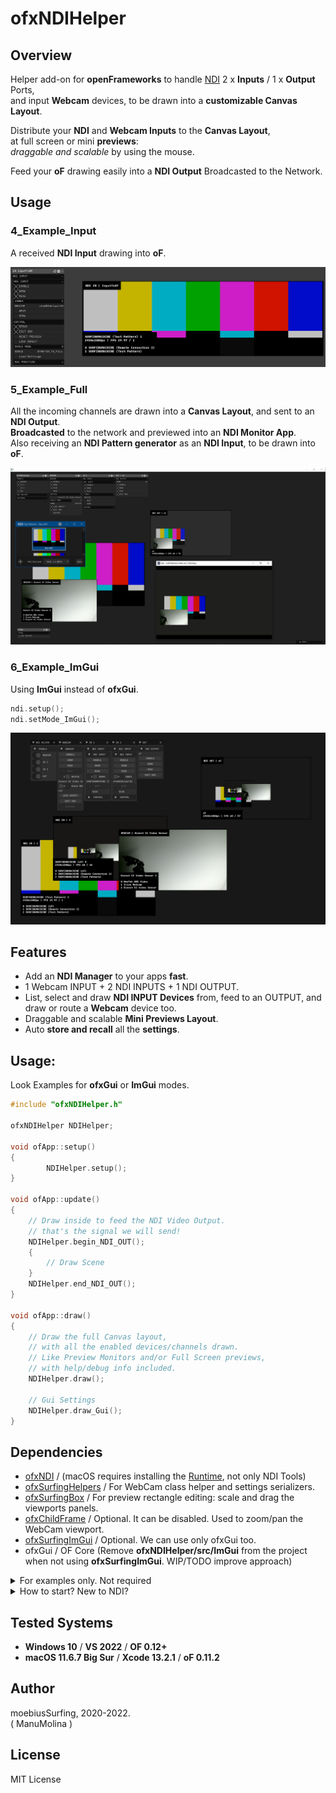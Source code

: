 
# ofxNDIHelper


## Overview

Helper add-on for **openFrameworks** to handle [NDI](https://www.ndi.tv/tools/) 2 x **Inputs** / 1 x **Output** Ports,  
and input **Webcam** devices, to be drawn into a **customizable Canvas Layout**.  

Distribute your **NDI** and **Webcam Inputs** to the **Canvas Layout**,  
at full screen or mini **previews**:  
_draggable and scalable_ by using the mouse.  

Feed your **oF** drawing easily into a **NDI Output** Broadcasted to the Network.

## Usage


### 4_Example_Input

A received **NDI Input** drawing into **oF**.  

![](/1_Examples_ofxGui/4_Example_Input/Capture.PNG)

### 5_Example_Full

All the incoming channels are drawn into a **Canvas Layout**, and sent to an **NDI Output**.  
**Broadcasted** to the network and previewed into an **NDI Monitor App**.  
Also receiving an **NDI Pattern generator** as an **NDI Input**, to be drawn into **oF**. 

![](/1_Examples_ofxGui/5_Example_Full/Capture.PNG)

### 6_Example_ImGui

Using **ImGui** instead of **ofxGui**.
```.cpp  
ndi.setup();
ndi.setMode_ImGui();
```


![](/2_Examples_ImGui/6_Example_ImGui/Capture.PNG)

## Features

- Add an **NDI Manager** to your apps **fast**.
- 1 Webcam INPUT + 2 NDI INPUTS + 1 NDI OUTPUT.
- List, select and draw **NDI INPUT Devices** from, feed to an OUTPUT, and draw or route a **Webcam** device too.
- Draggable and scalable **Mini Previews Layout**.
- Auto **store and recall** all the **settings**.

## Usage:

Look Examples for **ofxGui** or **ImGui** modes.

```.cpp
#include "ofxNDIHelper.h"

ofxNDIHelper NDIHelper;

void ofApp::setup()
{
        NDIHelper.setup();
}

void ofApp::update()
{
	// Draw inside to feed the NDI Video Output.
	// that's the signal we will send!
	NDIHelper.begin_NDI_OUT();
	{
		// Draw Scene
	}
	NDIHelper.end_NDI_OUT();
}

void ofApp::draw()
{
	// Draw the full Canvas layout, 
	// with all the enabled devices/channels drawn.
	// Like Preview Monitors and/or Full Screen previews,
	// with help/debug info included.
	NDIHelper.draw();

	// Gui Settings
	NDIHelper.draw_Gui();
}
```

## Dependencies

- [ofxNDI](https://github.com/leadedge/ofxNDI) / (macOS requires installing the [Runtime](https://ndi.palakis.fr/runtime/), not only NDI Tools)
- [ofxSurfingHelpers](https://github.com/moebiussurfing/ofxSurfingHelpers) / For WebCam class helper and settings serializers.
- [ofxSurfingBox](https://github.com/moebiussurfing/ofxSurfingBox) / For preview rectangle editing: scale and drag the viewports panels.
- [ofxChildFrame](https://github.com/nariakiiwatani/ofxChildFrame) / Optional. It can be disabled. Used to zoom/pan the WebCam viewport.
- [ofxSurfingImGui](https://github.com/moebiussurfing/ofxSurfingImGui) / Optional. We can use only ofxGui too.
- ofxGui / OF Core (Remove **ofxNDIHelper/src/ImGui** from the project when not using **ofxSurfingImGui**. WIP/TODO improve approach)  


<details>
<summary>For examples only. Not required</summary>
<p>

* [ofxWindowApp](https://github.com/moebiussurfing/ofxWindowApp)
* [ofxSceneTEST](https://github.com/moebiussurfing/ofxSceneTEST)

</p>

</details>


<details>

  <summary>How to start? New to NDI?</summary>

  <p>


1. You should install the [NDI Tools](https://www.ndi.tv/tools/). It's a bundle of apps.
2. Run an **NDI Studio Monitor** app to preview what is being sent through the **NDI OUTPUT**.
3. You can run an **NDI Test Pattern** to feed a signal into the **NDI INPUT** of the add-on.
4. Have fun with **sources** toggles on the add-on GUI to explore combinations,
while looking at the **NDI OUT Preview** or the **NDI Studio Monitor** video.
5. NDI works locally or on local or remote networks.
6. **NDI Screen Capture** app does live desktop capture to NDI.
7. **NDI Webcam Input** converts NDI ports to a virtual camera to use on **OBS**/**Zoom**/**Skype**.

  </p>

</details>

## Tested Systems
- **Windows 10** / **VS 2022** / **OF 0.12+**
- **macOS 11.6.7 Big Sur** / **Xcode 13.2.1** / **oF 0.11.2**  

## Author
moebiusSurfing, 2020-2022.  
( ManuMolina ) 

## License
MIT License

